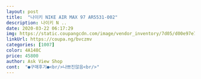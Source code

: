 ```yaml
---
layout: post 
title:  "나이키 NIKE AIR MAX 97 AR5531-002" 
description: 나이키 N ..
date: 2020-03-22 06:17:29 
img: https://static.coupangcdn.com/image/vendor_inventory/7d05/d00e97e7e0229548f8cb63e9093dc365b0342430eb83fccb15c109644904.jpg 
linkUrl: https://coupa.ng/bvczmv 
categories: [1007] 
color: 4A148C 
price: 45800 
author: Ask View Shop 
cont:  "●구매후기●<br/>나쁘진않음<br/>" 
---
```

